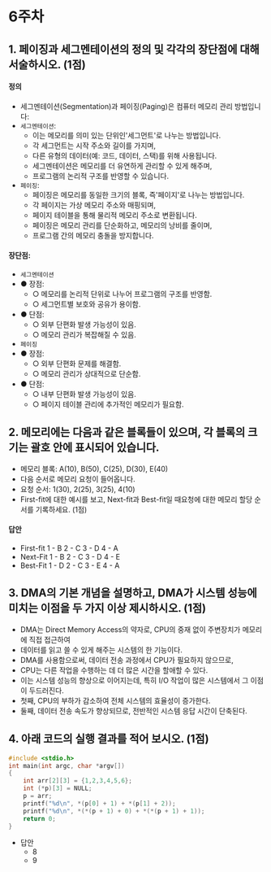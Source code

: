 # 6주차

## 1. 페이징과 세그멘테이션의 정의 및 각각의 장단점에 대해 서술하시오. (1점)
#### 정의
- 세그멘테이션(Segmentation)과 페이징(Paging)은 컴퓨터 메모리 관리 방법입니다:
- `세그멘테이션`: 
    - 이는 메모리를 의미 있는 단위인'세그먼트'로 나누는 방법입니다. 
    - 각 세그먼트는 시작 주소와 길이를 가지며, 
    - 다른 유형의 데이터(예: 코드, 데이터, 스택)를 위해 사용됩니다. 
    - 세그멘테이션은 메모리를 더 유연하게 관리할 수 있게 해주며, 
    - 프로그램의 논리적 구조를 반영할 수 있습니다.
- `페이징`: 
    - 페이징은 메모리를 동일한 크기의 블록, 즉'페이지'로 나누는 방법입니다. 
    - 각 페이지는 가상 메모리 주소와 매핑되며, 
    - 페이지 테이블을 통해 물리적 메모리 주소로 변환됩니다. 
    - 페이징은 메모리 관리를 단순화하고, 메모리의 낭비를 줄이며, 
    - 프로그램 간의 메모리 충돌을 방지합니다.
#### 장단점:
- `세그멘테이션`
- ● 장점:
    - ○ 메모리를 논리적 단위로 나누어 프로그램의 구조를 반영함.
    - ○ 세그먼트별 보호와 공유가 용이함.
- ● 단점:
    - ○ 외부 단편화 발생 가능성이 있음.
    - ○ 메모리 관리가 복잡해질 수 있음.
- `페이징`
- ● 장점:
    - ○ 외부 단편화 문제를 해결함.
    - ○ 메모리 관리가 상대적으로 단순함.
- ● 단점:
    - ○ 내부 단편화 발생 가능성이 있음.
    - ○ 페이지 테이블 관리에 추가적인 메모리가 필요함.

## 2. 메모리에는 다음과 같은 블록들이 있으며, 각 블록의 크기는 괄호 안에 표시되어 있습니다.
- 메모리 블록: A(10), B(50), C(25), D(30), E(40)
- 다음 순서로 메모리 요청이 들어옵니다.
- 요청 순서: 1(30), 2(25), 3(25), 4(10)
- First-fit에 대한 예시를 보고, Next-fit과 Best-fit일 때요청에 대한 메모리 할당 순서를 기록하세요. (1점)

#### 답안
- First-fit
1 - B
2 - C
3 - D
4 - A
- Next-Fit
1 - B
2 - C
3 - D
4 - E
- Best-Fit
1 - D
2 - C
3 - E
4 - A

## 3. DMA의 기본 개념을 설명하고, DMA가 시스템 성능에 미치는 이점을 두 가지 이상 제시하시오. (1점)
- DMA는 Direct Memory Access의 약자로, CPU의 중재 없이 주변장치가 메모리에 직접 접근하여 
- 데이터를 읽고 쓸 수 있게 해주는 시스템의 한 기능이다. 
- DMA를 사용함으로써, 데이터 전송 과정에서 CPU가 필요하지 않으므로, 
- CPU는 다른 작업을 수행하는 데 더 많은 시간을 할애할 수 있다. 
- 이는 시스템 성능의 향상으로 이어지는데, 특히 I/O 작업이 많은 시스템에서 그 이점이 두드러진다.
- 첫째, CPU의 부하가 감소하여 전체 시스템의 효율성이 증가한다.
- 둘째, 데이터 전송 속도가 향상되므로, 전반적인 시스템 응답 시간이 단축된다.


## 4. 아래 코드의 실행 결과를 적어 보시오. (1점)
```C
#include <stdio.h>
int main(int argc, char *argv[])
{
    int arr[2][3] = {1,2,3,4,5,6};
    int (*p)[3] = NULL;
    p = arr;
    printf("%d\n", *(p[0] + 1) + *(p[1] + 2));
    printf("%d\n", *(*(p + 1) + 0) + *(*(p + 1) + 1));
    return 0;
}
```
- 답안
    - 8
    - 9

